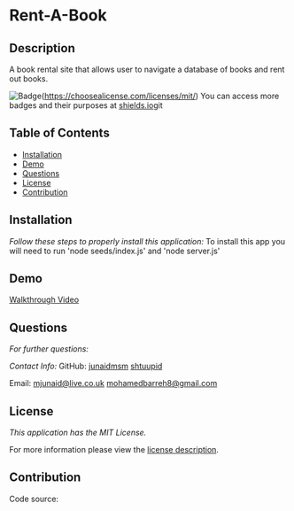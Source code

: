 # Rent-A-Book
## Description
A book rental site that allows user to navigate a database of books and rent out books.


![Badge](https://img.shields.io/badge/license-MITLicense-brightorange)(https://choosealicense.com/licenses/mit/)
You can access more badges and their purposes at [shields.io](https://shields.io)git


## Table of Contents
  * [Installation](#installation)
  * [Demo](#demo)  
  * [Questions](#questions)
  * [License](#license)
  * [Contribution](#contribution)

    
## Installation

 _Follow these steps to properly install this application:_
  To install this app you will need to run 'node seeds/index.js' and 'node server.js'


## Demo

[Walkthrough Video]()


## Questions

 _For further questions:_
  
  
  _Contact Info:_
  GitHub: [junaidmsm](https://github.com/junaidmsm)
          [shtuupid](https://github.com/shtuupid) 


  Email: [mjunaid@live.co.uk](mailto:y)
         [mohamedbarreh8@gmail.com](mailto:y)


## License

_This application has the MIT License._
      
  For more information please view the [license description](https://choosealicense.com/licenses/mit/).

  
## Contribution

Code source:
